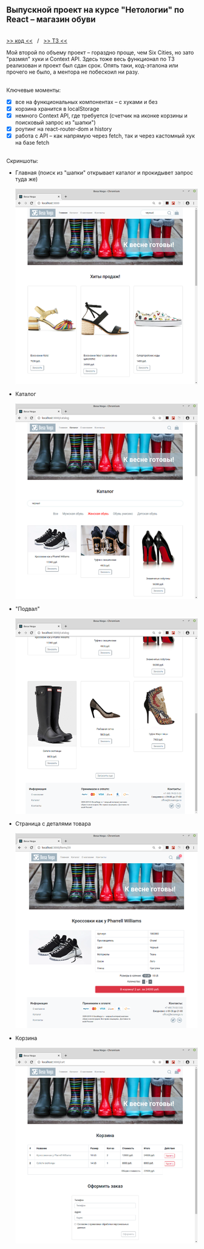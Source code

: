 ## Выпускной проект на курсе "Нетологии" по React &ndash; магазин обуви
\
[>> код <<](https://github.com/vaniya-k/netology_bosa_noga)&nbsp;&nbsp;&nbsp;/&nbsp;&nbsp;&nbsp;[>> ТЗ <<](https://github.com/netology-code/ra16-diploma)

Мой второй по объему проект &ndash; гораздно проще, чем Six Cities, но зато "размял" хуки и Context API. Здесь тоже весь функционал по ТЗ реализован и проект был сдан срок. Опять таки, код-эталона или прочего не было, а ментора не побескоил ни разу.

\
Ключевые моменты:
- [x] все на функциональных компонентах &ndash; с хуками и без
- [x] корзина хранится в localStorage
- [x] немного Context API, где требуется (счетчик на иконке корзины и поисковый запрос из "шапки")
- [x] роутинг на react-router-dom и history
- [x] работа с API &ndash; как напрямую через fetch, так и через кастомный хук на базе fetch

\
Скриншоты:
* Главная (поиск из "шапки" открывает каталог и прокидывет запрос туда же)
\
\
![login](01.png)

* Каталог
\
\
![catalog](02.png)

* "Подвал"
\
\
![details](03.png)

* Страница с деталями товара
\
\
![details](04.png)

* Корзина
\
\
![details](05.png)
